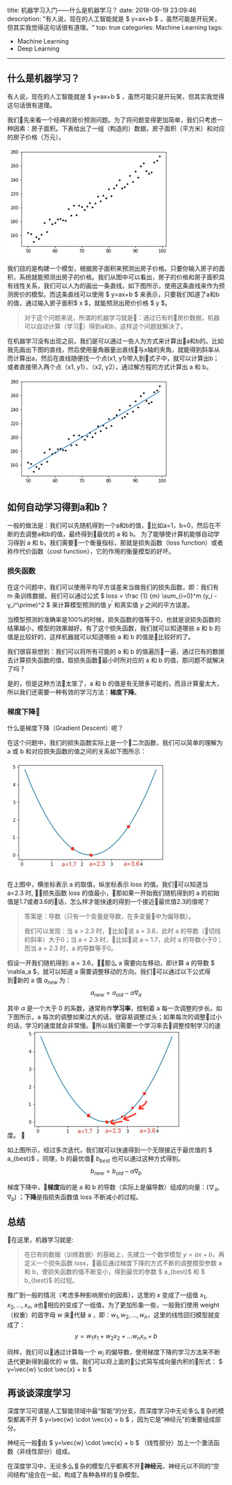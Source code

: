 title: 机器学习入门——什么是机器学习？
date: 2018-09-19 23:09:46
description: "有人说，现在的人工智能就是 $ y=ax+b $ ，虽然可能是开玩笑，但其实我觉得这句话很有道理。"
top: true
categories: Machine Learning
tags:
  - Machine Learning
  - Deep Learning
---

## 什么是机器学习？

有人说，现在的人工智能就是 $ y=ax+b $ ，虽然可能只是开玩笑，但其实我觉得这句话很有道理。

我们先来看一个经典的房价预测问题。为了将问题变得更加简单，我们只考虑一种因素：房子面积。下表给出了一组（构造的）数据，房子面积（平方米）和对应的房子价格（万元）。

![data](/resource/images/lr-1.png)

我们目的是构建一个模型，根据房子面积来预测出房子价格。只要你输入房子的面积，系统就能预测出房子的价格。我们从图中可以看出，房子的价格和房子面积具有线性关系，我们可以人为的画出一条直线，如下图所示，使用这条直线来作为预测房价的模型。而这条直线可以使用 $ y=ax+b $ 来表示，只要我们知道了a和b的值，通过输入房子面积$ x $，就能预测出房价价格 $ y $。

> 对于这个问题来说，所谓的机器学习就是：通过已有的房价数据，机器可以自动计算（学习）得到a和b，这样这个问题就解决了。

在机器学习没有出现之前，我们是可以通过一些人为方式来计算出a和b的。比如我先画出下图的直线，然后使用量角器量出直线与x轴的夹角，就能得到斜率从而计算出a，然后在直线随便找一个点(x1, y1)带入到式子中，就可以计算出b；或者直接带入两个点（x1, y1）、（x2, y2），通过解方程的方式计算出 a 和 b。

![line](/resource/images/lr-2.png)

## 如何自动学习得到a和b？

一般的做法是：我们可以先随机得到一个a和b的值，比如a=1，b=0，然后在不断的去调整a和b的值，最终得到最优的 a 和 b。
为了能够使计算机能够自动学习得到 a 和 b，我们需要一个衡量指标，那就是损失函数（loss function）或者称作代价函数（cost function），它的作用的衡量模型的好坏。

### 损失函数
在这个问题中，我们可以使用平均平方误差来当做我们的损失函数，即：我们有 m 条训练数据，我们可以通过公式 $ loss = \frac {1} {m} \sum_{i=0}^m (y_i - y_i^\prime)^2 $ 来计算模型预测的值 $y^\prime$ 和真实值 $y$ 之间的平方误差。

当模型预测的准确率是100%的时候，损失函数的值等于0，也就是说损失函数的结果越小，模型的效果越好。有了这个损失函数，我们就可以知道哪些 a 和 b 的值是比较好的，这样机器就可以知道哪些 a 和 b 的值是比较好的了。

我们很容易想到：我们可以将所有可能的 a 和 b 的值遍历一遍，通过已有的数据去计算损失函数的值，取损失函数最小时所对应的 a 和 b 的值，那问题不就解决了吗？

是的，但是这种方法太笨了，a 和 b 的值是有无限多可能的，而且计算量太大，所以我们还需要一种有效的学习方法：**梯度下降**。

### 梯度下降

什么是梯度下降（Gradient Descent）呢？

在这个问题中，我们的损失函数实际上是一个二次函数，我们可以简单的理解为 a 或 b 和对应损失函数的值之间的关系如下图所示：

![loss](/resource/images/lr-loss.png)

在上图中，横坐标表示 a 的取值，纵坐标表示 loss 的值。我们可以知道当 a=2.3 时, 损失函数 loss 的值最小，那如果一开始我们随机得到的 a 的初始值是1.7或者3.6的话，怎么样才能快速的得到一个接近最优值2.3的值呢？

> 答案是：导数（只有一个变量是导数，在多变量中为偏导数）。
>
> 我们可以发现：当 a > 2.3 时，比如说 a = 3.6，此时 a 的导数（切线的斜率）大于0；当 a < 2.3 时，比如说 a = 1.7，此时 a 的导数小于0；而当 a = 2.3 时，a 的导数等于0。

假设一开我们随机得到: a = 3.6，那么 a 需要向左移动，即计算 a 的导数 $ \nabla_a	$，就可以知道 a 需要调整移动的方向。我们可以通过以下公式得到新的 a 值 $a_{new}$ 为：$$ a_{new}=a_{old} - \alpha\nabla_a $$

其中 $\alpha$ 是一个大于 0 的系数，通常称作**学习率**，控制着 a 每一次调整的步长。如下图所示，a 每次的调整如果过大的话，很容易调整过头；如果每次的调整过小的话，学习的速度就会非常慢。所以我们需要一个学习率去调整控制学习的速度。 

![loss](/resource/images/lr-loss2.png)

如上图所示，经过多次迭代，我们就可以快速得到一个无限接近于最优值的 $ a_{best}$ ，同理，b 的最优值 $b_{best}$ 也可以通过这种方式得到。$$ b_{new}=b_{old} - \alpha\nabla_b $$

梯度下降中，**梯度**指的是 a 和 b 的导数（实际上是偏导数）组成的向量：$(\nabla_a, \nabla_b)$ ；**下降**是指损失函数值 loss 不断减小的过程。

## 总结

在这里，机器学习就是:
> 在已有的数据（训练数据）的基础上，先建立一个数学模型 $y=ax+b$，再定义一个损失函数 $loss$，最后通过梯度下降的方式不断的调整模型参数 a 和 b，使损失函数的值不断变小，得到最优的参数 $ a_{best}$ 和 $ b_{best}$ 的过程。

推广到一般的情况（考虑多种影响房价的因素），这里的 $x$ 变成了一组值 $x_1, x_2, ... , x_n$, a也相应的变成了一组值，为了更加形象一些，一般我们使用 weight（权重）的首字母 $w$ 来代替 a ，即：$w_1, w_2, ... , w_n$，这里的线性回归模型就变成了：$$y=w_1 x_1 + w_2 x_2 + ... w_n x_n + b$$

同样，我们可以通过计算每一个 $w_i$ 的偏导数，使用梯度下降的学习方法来不断迭代更新得到最优的 $w$ 值。我们可以将上面的公式简写成向量内积的形式： $ y=\vec{w} \cdot \vec{x} + b $

## 再谈谈深度学习

深度学习可谓是人工智能领域中最“智能”的分支，而深度学习中无论多么复杂的模型都离不开 $ y=\vec{w} \cdot \vec{x} + b $ ，因为它是“神经元”的重要组成部分。

神经元一般由 $ y=\vec{w} \cdot \vec{x} + b $ （线性部分）加上一个激活函数（非线性部分）组成。

在深度学习中，无论多么复杂的模型几乎都离不开**神经元**，神经元以不同的“空间结构”组合在一起，构成了各种各样的复杂模型。

